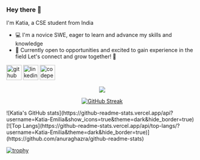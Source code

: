 ### Hey there :wave:

I'm Katia, a CSE student from India

- 💻 I'm a novice SWE, eager to learn and advance my skills and knowledge
- 🌟 Currently open to opportunities and excited to gain experience in the field
Let's connect and grow together! 🚀

[<img src='https://cdn.jsdelivr.net/npm/simple-icons@3.0.1/icons/github.svg' alt='github' height='40'>](https://github.com/Katia-Emilia)  [<img src='https://cdn.jsdelivr.net/npm/simple-icons@3.0.1/icons/linkedin.svg' alt='linkedin' height='40'>](https://www.linkedin.com/in/katia-vaz-a150ab250/)  [<img src='https://cdn.jsdelivr.net/npm/simple-icons@3.0.1/icons/codepen.svg' alt='codepen' height='40'>](https://codepen.io/https://codepen.io/Katia-Emilia)  


<p align="center"> 
  <img src="https://profile-counter.glitch.me/Katia-Emilia/count.svg" />
</p>
<p align="center">
  <a href="https://streak-stats.demolab.com?user=Katia-Emilia&theme=github-dark&hide_border=true">
    <img src="https://streak-stats.demolab.com?user=Katia-Emilia&theme=github-dark&hide_border=true" alt="GitHub Streak">
  </a>
</p>

<div style="display: inline-block;">
  ![Katia's GitHub stats](https://github-readme-stats.vercel.app/api?username=Katia-Emilia&show_icons=true&theme=dark&hide_border=true)
</div>

<div style="display: inline-block;">
  [![Top Langs](https://github-readme-stats.vercel.app/api/top-langs/?username=Katia-Emilia&theme=dark&hide_border=true)](https://github.com/anuraghazra/github-readme-stats)
</div>

[![trophy](https://github-profile-trophy.vercel.app/?username=Katia-Emilia&theme=dark)](https://github.com/ryo-ma/github-profile-trophy)


